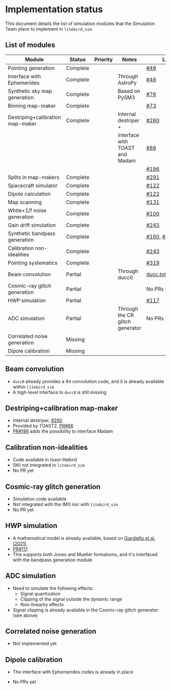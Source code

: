 # Implementation status

This document details the list of simulation modules that the
Simulation Team plans to implement in `litebird_sim`.

## List of modules

| Module                           | Status   | Priority | Notes                           | Links                                                                                                                |
|----------------------------------|----------|----------|---------------------------------|----------------------------------------------------------------------------------------------------------------------|
| Pointing generation              | Complete |          |                                 | [#48](https://github.com/litebird/litebird_sim/pull/48)                                                              |
| Interface with Ephemerides       | Complete |          | Through AstroPy                 | [#48](https://github.com/litebird/litebird_sim/pull/48)                                                              |
| Synthetic sky map generation     | Complete |          | Based on PySM3                  | [#76](https://github.com/litebird/litebird_sim/pull/76)                                                              |
| Binning map-maker                | Complete |          |                                 | [#73](https://github.com/litebird/litebird_sim/pull/76)                                                              |
| Destriping+calibration map-maker | Complete |          | Internal destriper +            | [#260](https://github.com/litebird/litebird_sim/pull/260)                                                            |
|                                  |          |          | interface with TOAST and Madam  | [#86](https://github.com/litebird/litebird_sim/pull/86)                                                              |
|                                  |          |          |                                 | [#186](https://github.com/litebird/litebird_sim/pull/186)                                                            |
| Splits in map-makers             | Complete |          |                                 | [#291](https://github.com/litebird/litebird_sim/pull/291)                                                            |
| Spacecraft simulator             | Complete |          |                                 | [#122](https://github.com/litebird/litebird_sim/pull/122)                                                            |
| Dipole calculation               | Complete |          |                                 | [#122](https://github.com/litebird/litebird_sim/pull/122)                                                            |
| Map scanning                     | Complete |          |                                 | [#131](https://github.com/litebird/litebird_sim/pull/131)                                                            |
| White+1/f noise generation       | Complete |          |                                 | [#100](https://github.com/litebird/litebird_sim/pull/100)                                                            |
| Gain drift simulation            | Complete |          |                                 | [#243](https://github.com/litebird/litebird_sim/pull/243)                                                            |
| Synthetic bandpass generation    | Complete |          |                                 | [#160](https://github.com/litebird/litebird_sim/pull/160), [#200](https://github.com/litebird/litebird_sim/pull/200) |
| Calibration non-idealities       | Complete |          |                                 | [#243](https://github.com/litebird/litebird_sim/pull/243)                                                            |
| Pointing systematics             | Complete |          |                                 | [#319](https://github.com/litebird/litebird_sim/pull/319)                                                            |
| Beam convolution                 | Partial  |          | Through ducc0                   | [ducc.totalconvolve](https://gitlab.mpcdf.mpg.de/mtr/ducc/-/tree/ducc0/)                                             |
| Cosmic-ray glitch generation     | Partial  |          |                                 | No PRs yet                                                                                                           |
| HWP simulation                   | Partial  |          |                                 | [#117](https://github.com/litebird/litebird_sim/pull/117)                                                            |
| ADC simulation                   | Partial  |          | Through the CR glitch generator | No PRs yet                                                                                                           |
| Correlated noise generation      | Missing  |          |                                 |                                                                                                                      |
| Dipole calibration               | Missing  |          |                                 |                                                                                                                      |

## Beam convolution

-   `ducc0` already provides a 4π convolution code, and it is already available within `litebird_sim`
-   A high-level interface to `ducc0` is still missing

## Destriping+calibration map-maker

-   Internal destriper, [#260](https://github.com/litebird/litebird_sim/pull/260)
-   Provided by TOAST2, [PR#86](https://github.com/litebird/litebird_sim/pull/86)
-   [PR#186](https://github.com/litebird/litebird_sim/pull/186) adds the possibility to interface Madam

## Calibration non-idealities

-   Code available in toast-litebird
-   Still not integrated in `litebird_sim`
-   No PR yet

## Cosmic-ray glitch generation

-   Simulation code available
-   Not integrated with the IMO nor with `litebird_sim`
-   No PR yet

## HWP simulation

-   A mathematical model is already available, based on [Giardiello et al. (2021)](https://ui.adsabs.harvard.edu/abs/2021arXiv210608031G/abstract).
-   [PR#117](https://github.com/litebird/litebird_sim/pull/117).
-   This supports both Jones and Mueller formalisms, and it's interfaced with the bandpass generation module

## ADC simulation

-   Need to simulate the following effects:
    -   Signal quantization
    -   Clipping of the signal outside the dynamic range
    -   Non-linearity effects
-   Signal clipping is already available in the Cosmic-ray glitch
    generator (see above)

## Correlated noise generation

-   Not implemented yet

## Dipole calibration

-   The interface with Ephemerides codes is already in place

-   No PRs yet

